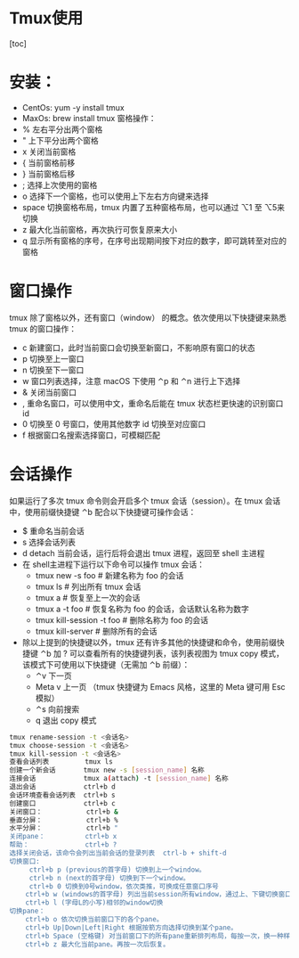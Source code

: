 # Tmux使用
[toc]

# 安装：
* CentOs: yum -y install tmux
* MaxOs: brew install tmux
窗格操作：
* %  左右平分出两个窗格
* "  上下平分出两个窗格
* x  关闭当前窗格
* {  当前窗格前移
* }  当前窗格后移
* ;  选择上次使用的窗格
* o  选择下一个窗格，也可以使用上下左右方向键来选择
* space 切换窗格布局，tmux 内置了五种窗格布局，也可以通过 ⌥1 至 ⌥5来切换
* z  最大化当前窗格，再次执行可恢复原来大小
* q  显示所有窗格的序号，在序号出现期间按下对应的数字，即可跳转至对应的窗格

# 窗口操作
tmux 除了窗格以外，还有窗口（window） 的概念。依次使用以下快捷键来熟悉 tmux 的窗口操作：
* c 新建窗口，此时当前窗口会切换至新窗口，不影响原有窗口的状态
* p 切换至上一窗口
* n 切换至下一窗口
* w 窗口列表选择，注意 macOS 下使用 ⌃p 和 ⌃n 进行上下选择
* & 关闭当前窗口
* , 重命名窗口，可以使用中文，重命名后能在 tmux 状态栏更快速的识别窗口 id
* 0 切换至 0 号窗口，使用其他数字 id 切换至对应窗口
* f 根据窗口名搜索选择窗口，可模糊匹配

# 会话操作
如果运行了多次 tmux 命令则会开启多个 tmux 会话（session）。在 tmux 会话中，使用前缀快捷键 ⌃b 配合以下快捷键可操作会话：
* $ 重命名当前会话
* s 选择会话列表
* d detach 当前会话，运行后将会退出 tmux 进程，返回至 shell 主进程
* 在 shell主进程下运行以下命令可以操作 tmux 会话：
    * tmux new -s foo # 新建名称为 foo 的会话
    * tmux ls # 列出所有 tmux 会话
    * tmux a # 恢复至上一次的会话
    * tmux a -t foo # 恢复名称为 foo 的会话，会话默认名称为数字
    * tmux kill-session -t foo # 删除名称为 foo 的会话
    * tmux kill-server # 删除所有的会话
* 除以上提到的快捷键以外，tmux 还有许多其他的快捷键和命令，使用前缀快捷键 ⌃b 加 ? 可以查看所有的快捷键列表，该列表视图为 tmux copy 模式，该模式下可使用以下快捷键（无需加 ⌃b 前缀）：
    *  ⌃v 下一页
    *  Meta v 上一页 （tmux 快捷键为 Emacs 风格，这里的 Meta 键可用 Esc 模拟）
    *  ⌃s 向前搜索
    *  q 退出 copy 模式

    
```bash
tmux rename-session -t <会话名>
tmux choose-session -t <会话名>
tmux kill-session -t <会话名>
查看会话列表         tmux ls
创建一个新会话       tmux new -s [session_name] 名称 
连接会话            tmux a(attach) -t [session_name] 名称  
退出会话            ctrl+b d
会话环境查看会话列表  ctrl+b s
创建窗口            ctrl+b c
关闭窗口：           ctrl+b &
垂直分屏：           ctrl+b %
水平分屏：           ctrl+b "
关闭pane：          ctrl+b x
帮助：              ctrl+b ?
选择关闭会话，该命令会列出当前会话的登录列表  ctrl-b + shift-d
切换窗口:
     ctrl+b p (previous的首字母) 切换到上一个window。
     ctrl+b n (next的首字母) 切换到下一个window。
     ctrl+b 0 切换到0号window，依次类推，可换成任意窗口序号
    ctrl+b w (windows的首字母) 列出当前session所有window，通过上、下键切换窗口
    ctrl+b l (字母L的小写)相邻的window切换
切换pane：
    ctrl+b o 依次切换当前窗口下的各个pane。
    ctrl+b Up|Down|Left|Right 根据按箭方向选择切换到某个pane。
    ctrl+b Space (空格键) 对当前窗口下的所有pane重新排列布局，每按一次，换一种样式。
    ctrl+b z 最大化当前pane。再按一次后恢复。
```